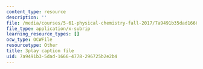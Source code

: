 ```yaml
---
content_type: resource
description: ''
file: /media/courses/5-61-physical-chemistry-fall-2017/7a9491b35dad16664778296725b2e2b4_3126562.srt
file_type: application/x-subrip
learning_resource_types: []
ocw_type: OCWFile
resourcetype: Other
title: 3play caption file
uid: 7a9491b3-5dad-1666-4778-296725b2e2b4
---
```

